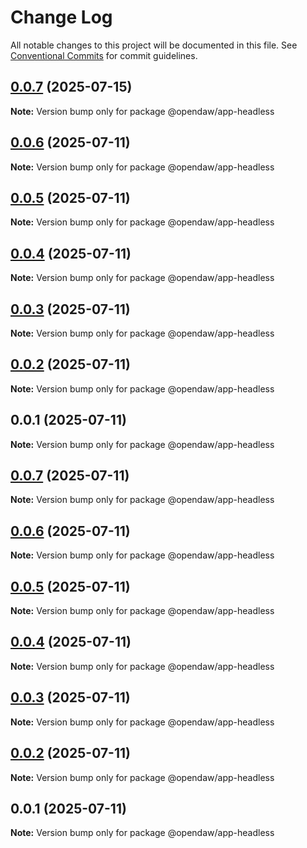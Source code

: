 # Change Log

All notable changes to this project will be documented in this file.
See [Conventional Commits](https://conventionalcommits.org) for commit guidelines.

## [0.0.7](https://github.com/andremichelle/openDAW/compare/@opendaw/app-headless@0.0.6...@opendaw/app-headless@0.0.7) (2025-07-15)

**Note:** Version bump only for package @opendaw/app-headless

## [0.0.6](https://github.com/andremichelle/openDAW/compare/@opendaw/app-headless@0.0.5...@opendaw/app-headless@0.0.6) (2025-07-11)

**Note:** Version bump only for package @opendaw/app-headless

## [0.0.5](https://github.com/andremichelle/openDAW/compare/@opendaw/app-headless@0.0.4...@opendaw/app-headless@0.0.5) (2025-07-11)

**Note:** Version bump only for package @opendaw/app-headless

## [0.0.4](https://github.com/andremichelle/openDAW/compare/@opendaw/app-headless@0.0.3...@opendaw/app-headless@0.0.4) (2025-07-11)

**Note:** Version bump only for package @opendaw/app-headless

## [0.0.3](https://github.com/andremichelle/openDAW/compare/@opendaw/app-headless@0.0.2...@opendaw/app-headless@0.0.3) (2025-07-11)

**Note:** Version bump only for package @opendaw/app-headless

## [0.0.2](https://github.com/andremichelle/openDAW/compare/@opendaw/app-headless@0.0.1...@opendaw/app-headless@0.0.2) (2025-07-11)

**Note:** Version bump only for package @opendaw/app-headless

## 0.0.1 (2025-07-11)

**Note:** Version bump only for package @opendaw/app-headless

## [0.0.7](https://github.com/andremichelle/opendaw-turbo/compare/@opendaw/app-headless@0.0.6...@opendaw/app-headless@0.0.7) (2025-07-11)

**Note:** Version bump only for package @opendaw/app-headless

## [0.0.6](https://github.com/andremichelle/opendaw-turbo/compare/@opendaw/app-headless@0.0.5...@opendaw/app-headless@0.0.6) (2025-07-11)

**Note:** Version bump only for package @opendaw/app-headless

## [0.0.5](https://github.com/andremichelle/opendaw-turbo/compare/@opendaw/app-headless@0.0.4...@opendaw/app-headless@0.0.5) (2025-07-11)

**Note:** Version bump only for package @opendaw/app-headless

## [0.0.4](https://github.com/andremichelle/opendaw-turbo/compare/@opendaw/app-headless@0.0.3...@opendaw/app-headless@0.0.4) (2025-07-11)

**Note:** Version bump only for package @opendaw/app-headless

## [0.0.3](https://github.com/andremichelle/opendaw-turbo/compare/@opendaw/app-headless@0.0.2...@opendaw/app-headless@0.0.3) (2025-07-11)

**Note:** Version bump only for package @opendaw/app-headless

## [0.0.2](https://github.com/andremichelle/opendaw-turbo/compare/@opendaw/app-headless@0.0.1...@opendaw/app-headless@0.0.2) (2025-07-11)

**Note:** Version bump only for package @opendaw/app-headless

## 0.0.1 (2025-07-11)

**Note:** Version bump only for package @opendaw/app-headless
